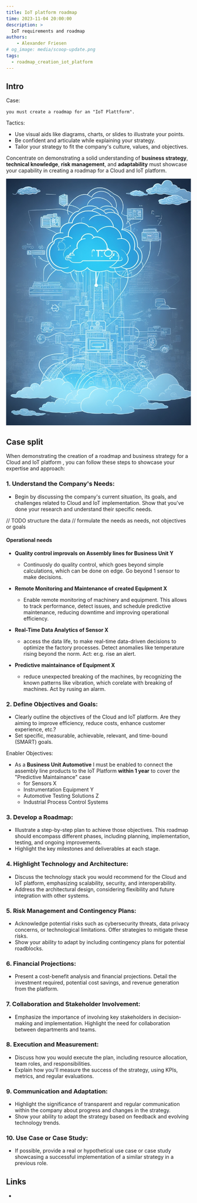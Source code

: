 ```yaml
---
title: IoT platform roadmap
time: 2023-11-04 20:00:00
description: > 
  IoT requirements and roadmap
authors:
    - Alexander Friesen
# og_image: media/scoop-update.png
tags:
  - roadmap_creation_iot_platform
---
```



## Intro

Case:

```
you must create a roadmap for an "IoT Plattform".
```

Tactics: 

- Use visual aids like diagrams, charts, or slides to illustrate your points.
- Be confident and articulate while explaining your strategy.
- Tailor your strategy to fit the company's culture, values, and objectives.

Concentrate on demonstrating a solid understanding of **business strategy**, **technical knowledge**, **risk management**, and **adaptability** must showcase your capability in creating a roadmap for a Cloud and IoT platform.


![Vision](article0003/../article00008/IoT_cloud_platf_1.jpg)







## Case split

When demonstrating the creation of a roadmap and business strategy for a Cloud and IoT platform , you can follow these steps to showcase your expertise and approach:


### 1. Understand the Company's Needs:
- Begin by discussing the company's current situation, its goals, and challenges related to Cloud and IoT implementation. Show that you've done your research and understand their specific needs.

// TODO structure the data 
// formulate the needs as needs, not objectives or goals



#### Operational needs 

- **Quality control improvals on Assembly lines for Business Unit Y** 
   - Continuosly do quality control, which goes beyond simple calculations, which can be done on edge.
   Go beyond 1 sensor to make decisions.

 - **Remote Monitoring and Maintenance of created Equipment X** 
   - Enable remote monitoring of machinery and equipment. 
    This allows to track performance, detect issues, and schedule predictive maintenance, reducing downtime and improving operational efficiency.

- **Real-Time Data Analytics of Sensor X** 
  - access the data life, to make real-time data-driven decisions to optimize the factory processes. Detect anomalies like temperature rising beyond the norm. Act: er.g. rise an alert.

- **Predictive maintainance of Equipment X** 
  - reduce unexpected breaking of the machines, by recognizing the known patterns like vibration, which corelate with breaking of machines. Act by rusing an alarm.






### 2. Define Objectives and Goals:
- Clearly outline the objectives of the Cloud and IoT platform. Are they aiming to improve efficiency, reduce costs, enhance customer experience, etc.?
- Set specific, measurable, achievable, relevant, and time-bound (SMART) goals.

Enabler Objectives:

- As a **Business Unit Automotive** I must be enabled to connect the assembly line products to the IoT Platform **within 1 year** to cover the "Predictive Maintainance" case
   - for Sensors X
   - Instrumentation Equipment Y
   - Automotive Testing Solutions Z
   - Industrial Process Control Systems


### 3. Develop a Roadmap:
- Illustrate a step-by-step plan to achieve those objectives. This roadmap should encompass different phases, including planning, implementation, testing, and ongoing improvements.
- Highlight the key milestones and deliverables at each stage.

### 4. Highlight Technology and Architecture:
- Discuss the technology stack you would recommend for the Cloud and IoT platform, emphasizing scalability, security, and interoperability.
- Address the architectural design, considering flexibility and future integration with other systems.

### 5. Risk Management and Contingency Plans:
- Acknowledge potential risks such as cybersecurity threats, data privacy concerns, or technological limitations. Offer strategies to mitigate these risks.
- Show your ability to adapt by including contingency plans for potential roadblocks.

### 6. Financial Projections:
- Present a cost-benefit analysis and financial projections. Detail the investment required, potential cost savings, and revenue generation from the platform.

### 7. Collaboration and Stakeholder Involvement:
- Emphasize the importance of involving key stakeholders in decision-making and implementation. Highlight the need for collaboration between departments and teams.

### 8. Execution and Measurement:
- Discuss how you would execute the plan, including resource allocation, team roles, and responsibilities.
- Explain how you'll measure the success of the strategy, using KPIs, metrics, and regular evaluations.

### 9. Communication and Adaptation:
- Highlight the significance of transparent and regular communication within the company about progress and changes in the strategy.
- Show your ability to adapt the strategy based on feedback and evolving technology trends.

### 10. Use Case or Case Study:
- If possible, provide a real or hypothetical use case or case study showcasing a successful implementation of a similar strategy in a previous role.




## Links


- 

